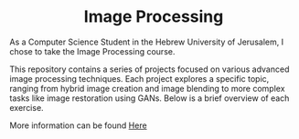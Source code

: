 

<h1 align="center">
Image Processing</h1>

As a Computer Science Student in the Hebrew University of Jerusalem, I chose to take the Image Processing course.

This repository contains a series of projects focused on various advanced image processing techniques. Each project explores a specific topic, ranging from hybrid image creation and image blending to more complex tasks like image restoration using GANs. Below is a brief overview of each exercise.

More information can be found [Here](https://shnaton.huji.ac.il/index.php/NewSyl/67829/2/2024/)


